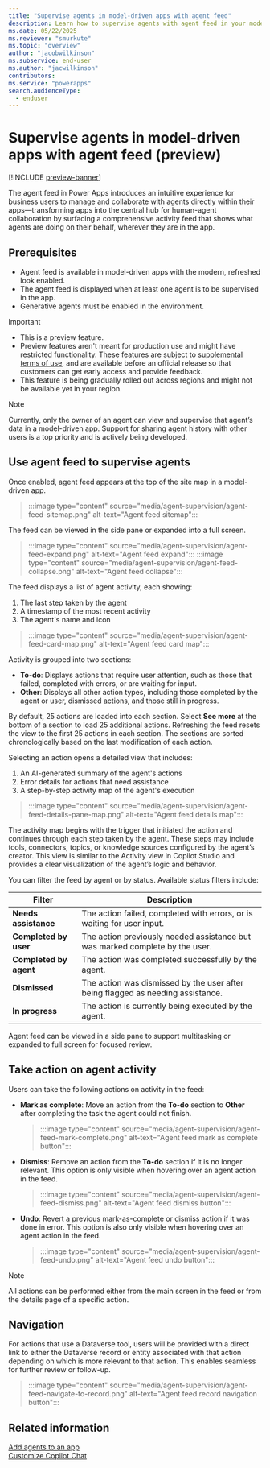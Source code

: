 ```yaml
---
title: "Supervise agents in model-driven apps with agent feed" 
description: Learn how to supervise agents with agent feed in your model-driven app.
ms.date: 05/22/2025
ms.reviewer: "smurkute"
ms.topic: "overview"
author: "jacobwilkinson"
ms.subservice: end-user
ms.author: "jacwilkinson"
contributors: 
ms.service: "powerapps"
search.audienceType: 
  - enduser
---
```

# Supervise agents in model-driven apps with agent feed (preview)

[!INCLUDE [preview-banner](~/../shared-content/shared/preview-includes/preview-banner.md)]

The agent feed in Power Apps introduces an intuitive experience for business users to manage and collaborate with agents directly within their apps—transforming apps into the central hub for human-agent collaboration by surfacing a comprehensive activity feed that shows what agents are doing on their behalf, wherever they are in the app. 

## Prerequisites
- Agent feed is available in model-driven apps with the modern, refreshed look enabled. 
- The agent feed is displayed when at least one agent is to be supervised in the app.  
- Generative agents must be enabled in the environment. 

> [!IMPORTANT]
>
> - This is a preview feature.
> - Preview features aren't meant for production use and might have restricted functionality. These features are subject to [supplemental terms of use](https://go.microsoft.com/fwlink/?linkid=2216214), and are available before an official release so that customers can get early access and provide feedback.
> - This feature is being gradually rolled out across regions and might not be available yet in your region.

> [!NOTE]
> Currently, only the owner of an agent can view and supervise that agent’s data in a model-driven app. Support for sharing agent history with other users is a top priority and is actively being developed.

## Use agent feed to supervise agents
Once enabled, agent feed appears at the top of the site map in a model-driven app.
> :::image type="content" source="media/agent-supervision/agent-feed-sitemap.png" alt-text="Agent feed sitemap":::

The feed can be viewed in the side pane or expanded into a full screen.
> :::image type="content" source="media/agent-supervision/agent-feed-expand.png" alt-text="Agent feed expand":::
> :::image type="content" source="media/agent-supervision/agent-feed-collapse.png" alt-text="Agent feed collapse":::

The feed displays a list of agent activity, each showing:
1. The last step taken by the agent
1. A timestamp of the most recent activity
1. The agent's name and icon
> :::image type="content" source="media/agent-supervision/agent-feed-card-map.png" alt-text="Agent feed card map":::

Activity is grouped into two sections:
- **To-do**: Displays actions that require user attention, such as those that failed, completed with errors, or are waiting for input. 
- **Other**: Displays all other action types, including those completed by the agent or user, dismissed actions, and those still in progress.

By default, 25 actions are loaded into each section. Select **See more** at the bottom of a section to load 25 additional actions. Refreshing the feed resets the view to the first 25 actions in each section. The sections are sorted chronologically based on the last modification of each action. 

Selecting an action opens a detailed view that includes: 
1. An AI-generated summary of the agent's actions
1. Error details for actions that need assistance
1. A step-by-step activity map of the agent's execution
> :::image type="content" source="media/agent-supervision/agent-feed-details-pane-map.png" alt-text="Agent feed details map":::

The activity map begins with the trigger that initiated the action and continues through each step taken by the agent. These steps may include tools, connectors, topics, or knowledge sources configured by the agent’s creator. This view is similar to the Activity view in Copilot Studio and provides a clear visualization of the agent’s logic and behavior. 

You can filter the feed by agent or by status. Available status filters include: 

|Filter|Description|
|-----|------|
|**Needs assistance**|The action failed, completed with errors, or is waiting for user input.|
|**Completed by user**|The action previously needed assistance but was marked complete by the user.|
|**Completed by agent**|The action was completed successfully by the agent.|
|**Dismissed**|The action was dismissed by the user after being flagged as needing assistance.|
|**In progress**|The action is currently being executed by the agent.|

Agent feed can be viewed in a side pane to support multitasking or expanded to full screen for focused review. 

## Take action on agent activity
Users can take the following actions on activity in the feed:
- **Mark as complete**: Move an action from the **To-do** section to **Other** after completing the task the agent could not finish.
  > :::image type="content" source="media/agent-supervision/agent-feed-mark-complete.png" alt-text="Agent feed mark as complete button":::
- **Dismiss**: Remove an action from the **To-do** section if it is no longer relevant. This option is only visible when hovering over an agent action in the feed.
  > :::image type="content" source="media/agent-supervision/agent-feed-dismiss.png" alt-text="Agent feed dismiss button":::
- **Undo**: Revert a previous mark-as-complete or dismiss action if it was done in error. This option is also only visible when hovering over an agent action in the feed.
  > :::image type="content" source="media/agent-supervision/agent-feed-undo.png" alt-text="Agent feed undo button":::

> [!NOTE]
> All actions can be performed either from the main screen in the feed or from the details page of a specific action. 

## Navigation
For actions that use a Dataverse tool, users will be provided with a direct link to either the Dataverse record or entity associated with that action depending on which is more relevant to that action. This enables seamless for further review or follow-up. 
> :::image type="content" source="media/agent-supervision/agent-feed-navigate-to-record.png" alt-text="Agent feed record navigation button":::

## Related information

[Add agents to an app](/maker/model-driven-apps/add-agents-to-app.md)<br/>
[Customize Copilot Chat](/maker/model-driven-apps/customize-copilot-chat.md)
